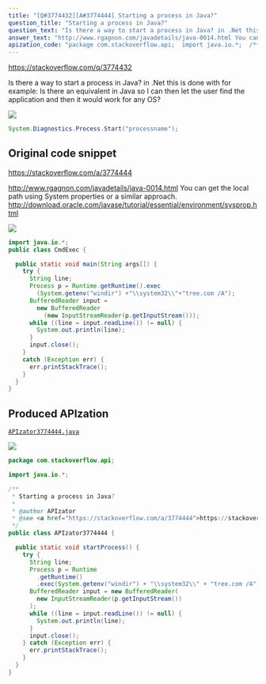 ```yaml
---
title: "[Q#3774432][A#3774444] Starting a process in Java?"
question_title: "Starting a process in Java?"
question_text: "Is there a way to start a process in Java? in .Net this is done with for example: Is there an equivalent in Java so I can then let the user find the application and then it would work for any OS?"
answer_text: "http://www.rgagnon.com/javadetails/java-0014.html You can get the local path using System properties or a similar approach. http://download.oracle.com/javase/tutorial/essential/environment/sysprop.html"
apization_code: "package com.stackoverflow.api;  import java.io.*;  /**  * Starting a process in Java?  *  * @author APIzator  * @see <a href=\"https://stackoverflow.com/a/3774444\">https://stackoverflow.com/a/3774444</a>  */ public class APIzator3774444 {    public static void startProcess() {     try {       String line;       Process p = Runtime         .getRuntime()         .exec(System.getenv(\"windir\") + \"\\\\system32\\\\\" + \"tree.com /A\");       BufferedReader input = new BufferedReader(         new InputStreamReader(p.getInputStream())       );       while ((line = input.readLine()) != null) {         System.out.println(line);       }       input.close();     } catch (Exception err) {       err.printStackTrace();     }   } }"
---
```


https://stackoverflow.com/q/3774432

Is there a way to start a process in Java? in .Net this is done with for example:
Is there an equivalent in Java so I can then let the user find the application and then it would work for any OS?


<div class="code-logo"><img src="/stackoverflow.png" /></div>

```java
System.Diagnostics.Process.Start("processname");
```


## Original code snippet

https://stackoverflow.com/a/3774444

http://www.rgagnon.com/javadetails/java-0014.html
You can get the local path using System properties or a similar approach.
http://download.oracle.com/javase/tutorial/essential/environment/sysprop.html

<div class="code-logo"><img src="/stackoverflow.png" /></div>

```java
import java.io.*;
public class CmdExec {

  public static void main(String args[]) {
    try {
      String line;
      Process p = Runtime.getRuntime().exec
        (System.getenv("windir") +"\\system32\\"+"tree.com /A");
      BufferedReader input =
        new BufferedReader
          (new InputStreamReader(p.getInputStream()));
      while ((line = input.readLine()) != null) {
        System.out.println(line);
      }
      input.close();
    }
    catch (Exception err) {
      err.printStackTrace();
    }
  }
}
```

## Produced APIzation

[`APIzator3774444.java`](https://github.com/pasqualesalza/apization-temp/raw/main/data/search/APIzator3774444.java)

<div class="code-logo"><img src="/apizator.png" /></div>

```java
package com.stackoverflow.api;

import java.io.*;

/**
 * Starting a process in Java?
 *
 * @author APIzator
 * @see <a href="https://stackoverflow.com/a/3774444">https://stackoverflow.com/a/3774444</a>
 */
public class APIzator3774444 {

  public static void startProcess() {
    try {
      String line;
      Process p = Runtime
        .getRuntime()
        .exec(System.getenv("windir") + "\\system32\\" + "tree.com /A");
      BufferedReader input = new BufferedReader(
        new InputStreamReader(p.getInputStream())
      );
      while ((line = input.readLine()) != null) {
        System.out.println(line);
      }
      input.close();
    } catch (Exception err) {
      err.printStackTrace();
    }
  }
}

```